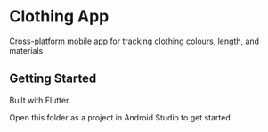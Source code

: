 # Clothing App

Cross-platform mobile app for tracking clothing colours, length, and materials

## Getting Started

Built with Flutter.

Open this folder as a project in Android Studio to get started.
